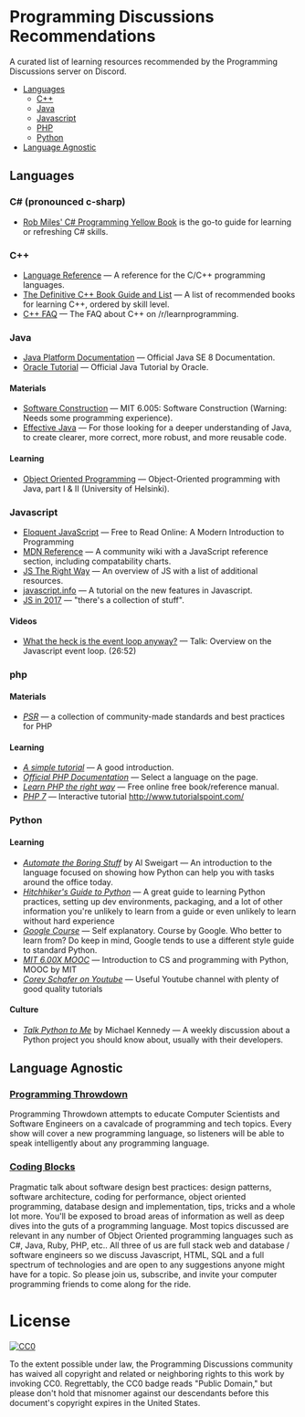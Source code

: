 # Programming Discussions Recommendations
A curated list of learning resources recommended by the Programming Discussions server on Discord.

- [Languages](#languages)
  - [C++](#c)
  - [Java](#java)
  - [Javascript](#javascript)
  - [PHP](#php)
  - [Python](#python)
- [Language Agnostic](#language-agnostic)

## Languages
### C# (pronounced c-sharp)
* [Rob Miles' C# Programming Yellow Book](http://www.robmiles.com/c-yellow-book/) is the go-to guide for learning or refreshing C# skills. 

### C++
* [Language Reference](http://en.cppreference.com/w/) &mdash; A reference for the C/C++ programming languages.
* [The Definitive C++ Book Guide and List](http://stackoverflow.com/a/388282) &mdash; A list of recommended books for learning C++, ordered by skill level.
* [C++ FAQ](https://reddit.com/r/learnprogramming/wiki/faq_cpp) &mdash; The FAQ about C++ on /r/learnprogramming.

### Java
* [Java Platform Documentation](https://docs.oracle.com/javase/8/docs/api/) &mdash; Official Java SE 8 Documentation.
* [Oracle Tutorial](https://docs.oracle.com/javase/tutorial/) &mdash; Official Java Tutorial by Oracle.
#### Materials
* [Software Construction](https://ocw.mit.edu/ans7870/6/6.005/s16/) &mdash; MIT 6.005: Software Construction (Warning: Needs some programming experience).
* [Effective Java](https://www.amazon.com/Effective-Java-2nd-Joshua-Bloch/dp/0321356683) &mdash; For those looking for a deeper understanding of Java, to create clearer, more correct, more robust, and more reusable code.
#### Learning
* [Object Oriented Programming](http://mooc.fi/courses/2013/programming-part-1/) &mdash; Object-Oriented programming with Java, part I & II (University of Helsinki).

### Javascript
* [Eloquent JavaScript](http://eloquentjavascript.net/) &mdash; Free to Read Online: A Modern Introduction to Programming
* [MDN Reference](https://developer.mozilla.org/en-US/docs/Web/JavaScript) &mdash; A community wiki with a JavaScript reference section, including compatability charts.
* [JS The Right Way](http://jstherightway.org/) &mdash; An overview of JS with a list of additional resources.
* [javascript.info](javascript.info) &mdash; A tutorial on the new features in Javascript.
* [JS in 2017](https://medium.freecodecamp.org/what-to-learn-in-2017-if-youre-a-frontend-developer-b6cfef46effd) &mdash; "there's a collection of stuff".
#### Videos
* [What the heck is the event loop anyway?](https://youtu.be/8aGhZQkoFbQ) &mdash; Talk: Overview on the Javascript event loop. (26:52)

### php
#### Materials
* [*PSR*](http://www.php-fig.org/psr/) &mdash; a collection of community-made standards and best practices for PHP
#### Learning
* [*A simple tutorial*](https://secure.php.net/manual/en/tutorial.php) &mdash; A good introduction.
* [*Official PHP Documentation*](http://php.net/docs.php) &mdash; Select a language on the page.
* [*Learn PHP the right way*](http://www.phptherightway.com/) &mdash; Free online free book/reference manual.
* [*PHP 7*](http://www.tutorialspoint.com/php7/) &mdash; Interactive tutorial http://www.tutorialspoint.com/

### Python
#### Learning
* [*Automate the Boring Stuff*](http://automatetheboringstuff.com) by Al
  Sweigart &mdash; An introduction to the language focused on showing how Python
  can help you with tasks around the office today.
* [*Hitchhiker's Guide to Python*](docs.python-guide.org/en/latest/) &mdash; A great guide to learning Python practices, setting up dev environments, packaging, and a lot of other information you're unlikely to learn from a guide or even unlikely to learn without hard experience
* [*Google Course*](https://developers.google.com/edu/python/) &mdash; Self explanatory. Course by Google. Who better to learn from? Do keep in mind, Google tends to use a different style guide to standard Python.
* [*MIT 6.00X MOOC*](https://www.edx.org/course/introduction-computer-science-mitx-6-00-1x-11) &mdash; Introduction to CS and programming with Python, MOOC by MIT
* [*Corey Schafer on Youtube*](https://www.youtube.com/user/schafer5) &mdash; Useful Youtube channel with plenty of good quality tutorials

#### Culture
* [*Talk Python to Me*](https://talkpython.fm) by Michael Kennedy &mdash;
  A weekly discussion about a Python project you should know about, usually with
  their developers.

## Language Agnostic

### [Programming Throwdown](http://www.programmingthrowdown.com/)
Programming Throwdown attempts to educate Computer Scientists and Software Engineers on a cavalcade of programming and tech topics. Every show will cover a new programming language, so listeners will be able to speak intelligently about any programming language.

### [Coding Blocks](https://www.codingblocks.net/)
Pragmatic talk about software design best practices: design patterns, software architecture, coding for performance, object oriented programming, database design and implementation, tips, tricks and a whole lot more. You'll be exposed to broad areas of information as well as deep dives into the guts of a programming language. Most topics discussed are relevant in any number of Object Oriented programming languages such as C#, Java, Ruby, PHP, etc.. All three of us are full stack web and database / software engineers so we discuss Javascript, HTML, SQL and a full spectrum of technologies and are open to any suggestions anyone might have for a topic. So please join us, subscribe, and invite your computer programming friends to come along for the ride.

# License
[![CC0](http://mirrors.creativecommons.org/presskit/buttons/88x31/svg/cc-zero.svg)](https://creativecommons.org/publicdomain/zero/1.0/)

To the extent possible under law, the Programming Discussions community has
waived all copyright and related or neighboring rights to this work by invoking
CC0. Regrettably, the CC0 badge reads "Public Domain," but please don't hold
that misnomer against our descendants before this document's copyright expires
in the United States.
